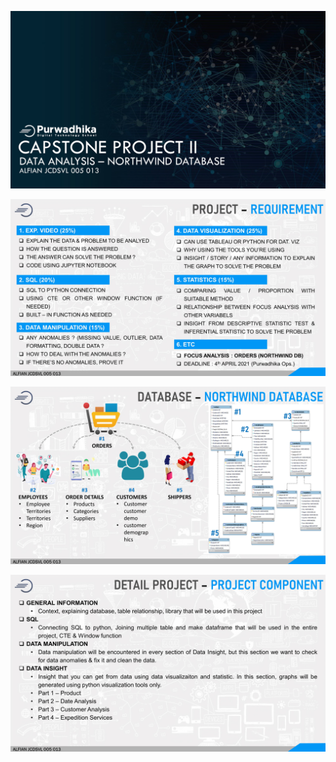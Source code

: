 ![](readme_information/readme_1_1.JPG)

![](readme_information/readme_2.JPG)

![](readme_information/readme_3.JPG)

![](readme_information/readme_4.JPG)

